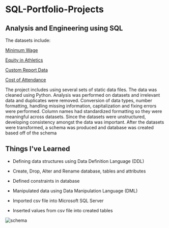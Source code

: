 # SQL-Portfolio-Projects
## Analysis and Engineering using SQL

The datasets include: 

[Minimum Wage](https://www.kaggle.com/datasets/lislejoem/us-minimum-wage-by-state-from-1968-to-2017)

[Equity in Athletics](https://ope.ed.gov/athletics/#/)

[Custom Report Data](https://knightnewhousedata.org/reports) 

[Cost of Attendance](https://nces.ed.gov/ipeds/datacenter/InstitutionByName.aspx?goToReportId=1)


The project includes using several sets of static data files. The data was cleaned using Python. Analysis was performed on datasets and irrelevant data and duplicates were removed. Conversion of data types, number formatting, handling missing information, capitalization and fixing errors were performed. Column names had standardized formatting so they were meaningful across datasets. Since the datasets were unstructured, developing consistency amongst the data was important. After the datasets were transformed, a schema was produced and database was created based off of the schema


## Things I've Learned

* Defining data structures using Data Definition Language (DDL) 

* Create, Drop, Alter and Rename database, tables and attributes 

* Defined constraints in database

* Manipulated data using Data Manipulation Language (DML)

* Imported csv file into Microsoft SQL Server

* Inserted values from csv file into created tables

![schema](https://user-images.githubusercontent.com/65563803/195466967-41115b56-4584-4eec-acbf-d9bf4c287185.jpg)
